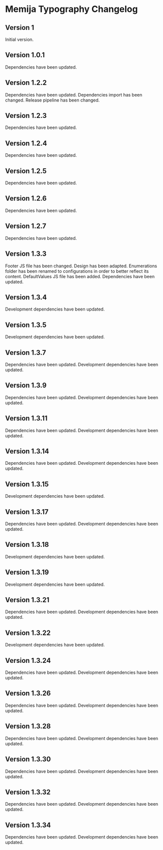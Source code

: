 # Memija Typography Changelog

## Version 1

Initial version.

## Version 1.0.1

Dependencies have been updated.

## Version 1.2.2

Dependencies have been updated.
Dependencies import has been changed.
Release pipeline has been changed.

## Version 1.2.3

Dependencies have been updated.

## Version 1.2.4

Dependencies have been updated.

## Version 1.2.5

Dependencies have been updated.

## Version 1.2.6

Dependencies have been updated.

## Version 1.2.7

Dependencies have been updated.

## Version 1.3.3

Footer JS file has been changed. Design has been adapted.
Enumerations folder has been renamed to configurations in order to better reflect its content.
DefaultValues JS file has been added.
Dependencies have been updated.

## Version 1.3.4

Development dependencies have been updated.

## Version 1.3.5

Development dependencies have been updated.

## Version 1.3.7

Dependencies have been updated.
Development dependencies have been updated.

## Version 1.3.9

Dependencies have been updated.
Development dependencies have been updated.

## Version 1.3.11

Dependencies have been updated.
Development dependencies have been updated.

## Version 1.3.14

Dependencies have been updated.
Development dependencies have been updated.

## Version 1.3.15

Development dependencies have been updated.

## Version 1.3.17

Dependencies have been updated.
Development dependencies have been updated.

## Version 1.3.18

Development dependencies have been updated.

## Version 1.3.19

Development dependencies have been updated.

## Version 1.3.21

Dependencies have been updated.
Development dependencies have been updated.

## Version 1.3.22

Development dependencies have been updated.

## Version 1.3.24

Dependencies have been updated.
Development dependencies have been updated.

## Version 1.3.26

Dependencies have been updated.
Development dependencies have been updated.

## Version 1.3.28

Dependencies have been updated.
Development dependencies have been updated.

## Version 1.3.30

Dependencies have been updated.
Development dependencies have been updated.

## Version 1.3.32

Dependencies have been updated.
Development dependencies have been updated.

## Version 1.3.34

Dependencies have been updated.
Development dependencies have been updated.
